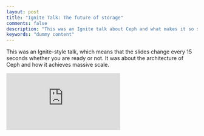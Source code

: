 ```yaml
---
layout: post
title: "Ignite Talk: The future of storage"
comments: false
description: "This was an Ignite talk about Ceph and what makes it so special"
keywords: "dummy content"
---
```


This was an Ignite-style talk, which means that the slides change every 15 seconds whether you are ready or not. It was about the architecture of Ceph and how it achieves massive scale.

<div class="video-container"><iframe src="https://www.youtube.com/embed/xRCEHI2pStI" frameborder="0" allowfullscreen></iframe></div>

